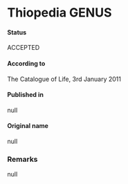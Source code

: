 # Thiopedia GENUS

#### Status
ACCEPTED

#### According to
The Catalogue of Life, 3rd January 2011

#### Published in
null

#### Original name
null

### Remarks
null